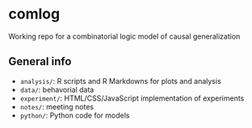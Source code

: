 # comlog
Working repo for a combinatorial logic model of causal generalization

## General info

* `analysis/`: R scripts and R Markdowns for plots and analysis
* `data/`: behavorial data
* `experiment/`: HTML/CSS/JavaScript implementation of experiments
* `notes/`: meeting notes
* `python/`: Python code for models
